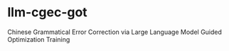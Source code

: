 # llm-cgec-got
Chinese Grammatical Error Correction via Large Language Model Guided Optimization Training

